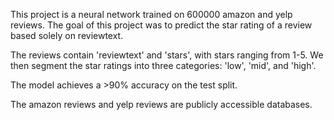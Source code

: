 This project is a neural network trained on 600000 amazon and yelp reviews. The goal of this project was to predict the star rating of a review based solely on reviewtext. 

The reviews contain 'reviewtext' and 'stars', with stars ranging from 1-5. We then segment the star ratings into three categories: 'low', 'mid', and 'high'.

The model achieves a >90% accuracy on the test split.

The amazon reviews and yelp reviews are publicly accessible databases.
